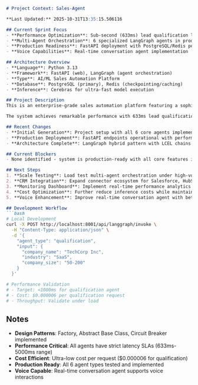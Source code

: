 ```markdown
# Project Context: Sales-Agent

**Last Updated:** 2025-10-31T13:35:15.506116

## Current Sprint Focus
- **Performance Optimization**: Sub-second (633ms) lead qualification latency targets
- **Multi-Agent Orchestration**: 6 specialized LangGraph agents in production
- **Production Readiness**: FastAPI deployment with PostgreSQL/Redis persistence
- **Voice Capabilities**: Real-time conversation agent implementation

## Architecture Overview
- **Language**: Python 3.13
- **Framework**: FastAPI (web), LangGraph (agent orchestration)
- **Type**: AI/ML Sales Automation Platform
- **Database**: PostgreSQL (primary), Redis (checkpointing/caching)
- **Inference**: Cerebras for ultra-fast model execution

## Project Description
This is an enterprise-grade sales automation platform featuring a sophisticated multi-agent AI system. The platform processes sales leads through six specialized agents that handle qualification, data enrichment, growth analysis, marketing campaigns, BDR workflows, and voice-enabled conversations. 

The system achieves remarkable performance with 633ms lead qualification times using hybrid LangGraph architecture and Cerebras inference. It's designed for high-throughput enterprise sales environments with real-time streaming capabilities and comprehensive CRM integrations.

## Recent Changes
- **Initial Generation**: Project setup with all 6 core agents implemented
- **Production Deployment**: FastAPI endpoints operational with performance metrics validated
- **Architecture Complete**: LangGraph hybrid pattern with LCEL chains and StateGraphs

## Current Blockers
- None identified - system is production-ready with all core features implemented

## Next Steps
1. **Scale Testing**: Load test multi-agent orchestration under high-volume lead scenarios
2. **CRM Integration**: Expand connector ecosystem for Salesforce, HubSpot, and other enterprise platforms
3. **Monitoring Dashboard**: Implement real-time performance analytics and agent health monitoring
4. **Cost Optimization**: Further reduce inference costs while maintaining sub-second latency
5. **Voice Enhancement**: Improve real-time conversation agent with better interruption handling

## Development Workflow
```bash
# Local Development
curl -X POST http://localhost:8001/api/langgraph/invoke \
  -H "Content-Type: application/json" \
  -d '{
    "agent_type": "qualification",
    "input": {
      "company_name": "TechCorp Inc",
      "industry": "SaaS",
      "company_size": "50-200"
    }
  }'

# Performance Validation
# - Target: <1000ms for qualification agent
# - Cost: $0.000006 per qualification request
# - Throughput: Validate under load
```

## Notes
- **Design Patterns**: Factory, Abstract Base Class, Circuit Breaker implemented
- **Performance Critical**: All agents have strict latency SLAs (633ms-5000ms range)
- **Cost Efficient**: Ultra-low cost per request ($0.000006 for qualification)
- **Production Ready**: All 6 agent types tested and implemented
- **Voice Capable**: Real-time conversation agent supports voice interactions
```
